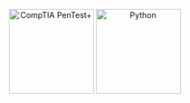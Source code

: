 <p align="center">
  <img src="https://upload.wikimedia.org/wikipedia/commons/8/80/CompTIA_PenTest%2B_logo.png" alt="CompTIA PenTest+" width="150" height="150"/>
  <img src="https://cdn.jsdelivr.net/gh/devicons/devicon/icons/python/python-original.svg" alt="Python" width="150" height="150"/>
</p>
